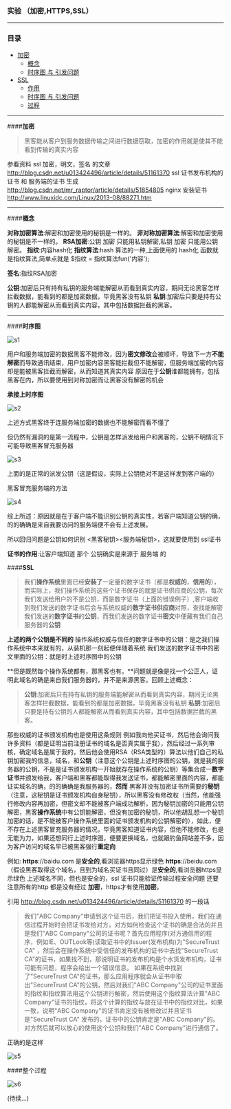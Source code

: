 ### 实验 （加密,HTTPS,SSL）
---
### 目录
- [加密](#加密)
  - [概念](#概念)
  - [时序图 与 引发问题](#时序图)
- [SSL](#SSL)
  - [作用](#SSL)
  - [时序图 与 引发问题](#时序图)
  - [过程](#过程)


---
####**加密**
> 黑客能从客户到服务数据传输之间进行数据窃取，加密的作用就是使其不能看到传输的真实内容

参看资料
ssl 加密，明文，签名 的文章 http://blog.csdn.net/u013424496/article/details/51161370
ssl 证书发布机构的证书 和 服务端的证书 生成 http://blog.csdn.net/mr_raptor/article/details/51854805
nginx 安装证书 	 http://www.linuxidc.com/Linux/2013-08/88271.htm

---
####**概念**

**对称加密算法**:解密和加密使用的秘钥是一样的。
**非对称加密算法**:解密和加密使用的秘钥是不一样的。
**RSA加密**:公钥 加密 只能用私钥解密,私钥 加密 只能用公钥解密。
**指纹**:内容hash化
**指纹算法**:hash 算法的一种,上面使用的 hash化 函数就是指纹算法,简单点就是  $指纹 = 指纹算法fun('内容');

**签名**:指纹RSA加密

**公钥**:加密后只有持有私钥的服务端能解密从而看到真实内容，期间无论黑客怎样拦截数据，能看到的都是加密数据，毕竟黑客没有私钥
**私钥**:加密后只要是持有公钥的人都能解密从而看到真实内容，其中包括数据拦截的黑客。

---
####**时序图**

![s1](./svg/s1.svg)

用户和服务端加密的数据黑客不能修改，因为**密文修改**会被顺坏，导致下一方**不能解密**而导致通讯结束，用户加密内容黑客能拦截但不能解密，但服务端加密的内容却是能被黑客拦截而解密，从而知道其真实内容
原因在于**公钥**谁都能拥有，包括黑客在内，所以要使用到对称加密而让黑客没有解密的机会

**承接上时序图**

![s2](./svg/s2.svg)

上述方式黑客终于连服务端加密的数据也不能解密而看不懂了

但仍然有漏洞的是第一流程中，公钥是怎样派发给用户和黑客的，公钥不明情况下可能导致黑客冒充服务器

![s3](./svg/s3.svg)

上面的是正常的派发公钥（这是假设，实际上公钥绝对不是这样发到客户端的）

黑客冒充服务端的方法

![s4](./svg/s4.svg)

综上所述：原因就是在于客户端不能识别公钥的真实性，若客户端知道公钥的确，的的确确是来自我要访问的服务端便不会有上述发展。

所以回归问题是公钥如何识别 <黑客秘钥><服务端秘钥>，这就要使用到 ssl证书
 
**证书的作用**:让客户端知道 那个 公钥确实是来源于 服务端  的

####**SSL**
> 我们**操作系统**里面已经**安装了**一定量的数字证书（都是**权威的**，**信用的**），而实际上，我们操作系统的这些个证书保存的就是证书供应商的公钥，每次我们发送给用户的不是公钥，而是数字证书（上面的错误例子）,客户端收到我们发送的数字证书后会与系统权威的**数字证书供应商**对照，查找能解密我们发送的**数字证书**的**公钥**，而我们发送的数字证书**密文**中便藏有我们自己服务器的**公钥**

**上述的两个公钥是不同的**
操作系统权威与信任的数字证书中的公钥：是之我们操作系统中本来就有的，从装机那一刻起便伴随着系统
我们发送的数字证书中的密文里面的公钥：就是时上述时序图中的公钥

**但是既然每个操作系统都有，那黑客也有。**问题就是像是找一个公正人，证明此域名的确是来自我们服务器的，并不是来源黑客。回顾上述概念：
> **公钥**:加密后只有持有私钥的服务端能解密从而看到真实内容，期间无论黑客怎样拦截数据，能看到的都是加密数据，毕竟黑客没有私钥
> **私钥**:加密后只要是持有公钥的人都能解密从而看到真实内容，其中包括数据拦截的黑客。

那些权威的证书颁发机构也是使用这条规则
例如我向他买证书，然后他会询问我许多资料（都是证明当前注册证书的域名是否真实属于我），然后经过一系列审核，确定域名是属于我的，然后他会使用RSA（RSA类型的）算法以他们自己的私钥加密我的信息，域名，和**公钥**（注意这个公钥是上述时序图的公钥，就是我的服务器的公钥，不是是证书颁发机构一开始就存在操作系统的公钥）等集合成一**数字证书**并颁发给我，客户端和黑客都能取得我发送证书，都能解密里面的内容，都能证实域名的确，的的确确是我服务器的，**然而** 黑客并没有加密证书所需要的**秘钥**（注意，这秘钥是证书颁发机构自身秘钥），所以黑客没有修改权（当然，他能强行修改内容再加密，但密文却不能被客户端成功解析，因为秘钥加密的只能用公钥解密，黑客**操作系统**中有公钥能解密，但没有加密的秘钥，所以他胡乱想一个秘钥加密的话，是不能被客户操作系统里面的证书颁发机构的公钥解密的），如此，便不存在上述黑客冒充服务器的情况，毕竟黑客知道证书内容，但他不能修改，也是无能为力，如果还想同行上述时序图，便要更换域名，也就跟钓鱼网站差不多，因为客户访问的域名早已被黑客强行**重定向**

例如:
**https**://baidu.com 是**安全的**,看浏览器https显示绿色
**https**://beidu.com （假设黑客取得这个域名，且到为域名买证书且同过）是**安全的**,看浏览器https显示绿色
上述域名不同，但也是安全的，ssl 证书只能验证传输过程安全问题
还要注意所有的http 都是没有经过 **加密**，https才有使用**加密**。

引用
http://blog.csdn.net/u013424496/article/details/51161370 的一段话
>我们"ABC Company"申请到这个证书后，我们把证书投入使用，我们在通信过程开始时会把证书发给对方，对方如何检查这个证书的确是合法的并且是我们"ABC Company"公司的证书呢？首先应用程序(对方通信用的程序，例如IE、OUTLook等)读取证书中的Issuer(发布机构)为"SecureTrust CA" ，然后会在操作系统中受信任的发布机构的证书中去找"SecureTrust CA"的证书，如果找不到，那说明证书的发布机构是个水货发布机构，证书可能有问题，程序会给出一个错误信息。 如果在系统中找到了"SecureTrust CA"的证书，那么应用程序就会从证书中取出"SecureTrust CA"的公钥，然后对我们"ABC Company"公司的证书里面的指纹和指纹算法用这个公钥进行解密，然后使用这个指纹算法计算"ABC Company"证书的指纹，将这个计算的指纹与放在证书中的指纹对比，如果一致，说明"ABC Company"的证书肯定没有被修改过并且证书是"SecureTrust CA" 发布的，证书中的公钥肯定是"ABC Company"的。对方然后就可以放心的使用这个公钥和我们"ABC Company"进行通信了。




正确的是这样

![s5](./svg/s5.svg)

####整个过程

![s6](./svg/s6.svg)

(待续...)
